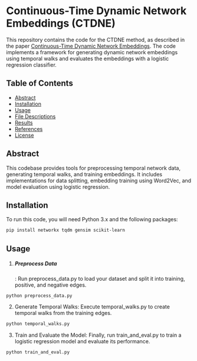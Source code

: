 # Continuous-Time Dynamic Network Embeddings (CTDNE)

This repository contains the code for the CTDNE method, as described in the paper [Continuous-Time Dynamic Network Embeddings](https://dl.acm.org/doi/fullHtml/10.1145/3184558.3191526). The code implements a framework for generating dynamic network embeddings using temporal walks and evaluates the embeddings with a logistic regression classifier.

## Table of Contents
- [Abstract](#abstract)
- [Installation](#installation)
- [Usage](#usage)
- [File Descriptions](#file-descriptions)
- [Results](#results)
- [References](#references)
- [License](#license)

## Abstract
This codebase provides tools for preprocessing temporal network data, generating temporal walks, and training embeddings. It includes implementations for data splitting, embedding training using Word2Vec, and model evaluation using logistic regression.

## Installation
To run this code, you will need Python 3.x and the following packages:

```bash
pip install networkx tqdm gensim scikit-learn
```
## Usage
1. <h5>Preprocess Data</h5>: Run preprocess_data.py to load your dataset and split it into training, positive, and negative edges.

```bash
python preprocess_data.py
```

2. Generate Temporal Walks: Execute temporal_walks.py to create temporal walks from the training edges.
```bash
python temporal_walks.py
```

3. Train and Evaluate the Model: Finally, run train_and_eval.py to train a logistic regression model and evaluate its performance.

```bash
python train_and_eval.py
```